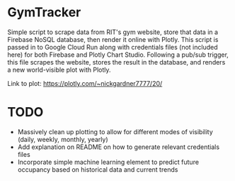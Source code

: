 # GymTracker

Simple script to scrape data from RIT's gym website, store that data in a Firebase NoSQL database, then render it online with Plotly. This script is passed in to Google Cloud Run along with credentials files (not included here) for both Firebase and Plotly Chart Studio. Following a pub/sub trigger, this file scrapes the website, stores the result in the database, and renders a new world-visible plot with Plotly. 

Link to plot: https://plotly.com/~nickgardner7777/20/

# TODO

- Massively clean up plotting to allow for different modes of visibility (daily, weekly, monthly, yearly)
- Add explanation on README on how to generate relevant credentials files
- Incorporate simple machine learning element to predict future occupancy based on historical data and current trends
